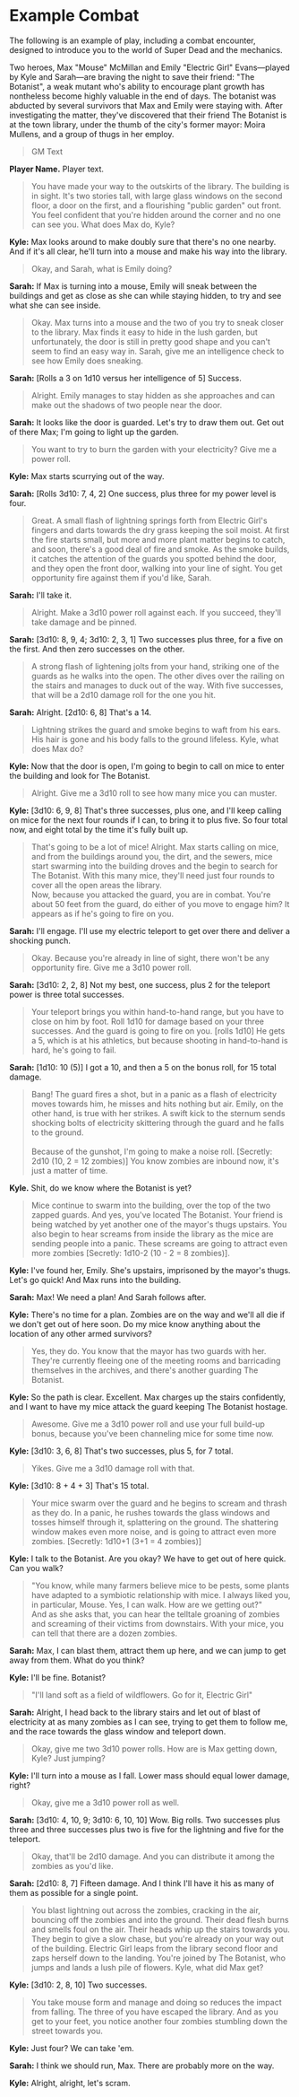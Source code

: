 # Example Combat

The following is an example of play, including a combat encounter, designed to introduce you to the world of Super Dead and the mechanics.

Two heroes, Max "Mouse" McMillan and Emily "Electric Girl" Evans—played by Kyle and Sarah—are braving the night to save their friend: "The Botanist", a weak mutant who's ability to encourage plant growth has nontheless become highly valuable in the end of days. The botanist was abducted by several survivors that Max and Emily were staying with. After investigating the matter, they've discovered that their friend The Botanist is at the town library, under the thumb of the city's former mayor: Moira Mullens, and a group of thugs in her employ.

> GM Text

**Player Name.** Player text.

> You have made your way to the outskirts of the library. The building is in sight. It's two stories tall, with large glass windows on the second floor, a door on the first, and a flourishing "public garden" out front. You feel confident that you're hidden around the corner and no one can see you. What does Max do, Kyle? 

**Kyle:** Max looks around to make doubly sure that there's no one nearby. And if it's all clear, he'll turn into a mouse and make his way into the library.

> Okay, and Sarah, what is Emily doing?

**Sarah:** If Max is turning into a mouse, Emily will sneak between the buildings and get as close as she can while staying hidden, to try and see what she can see inside.

> Okay. Max turns into a mouse and the two of you try to sneak closer to the library. Max finds it easy to hide in the lush garden, but unfortunately, the door is still in pretty good shape and you can't seem to find an easy way in. Sarah, give me an intelligence check to see how Emily does sneaking.

**Sarah:** [Rolls a 3 on 1d10 versus her intelligence of 5] Success.

> Alright. Emily manages to stay hidden as she approaches and can make out the shadows of two people near the door.

**Sarah:** It looks like the door is guarded. Let's try to draw them out. Get out of there Max; I'm going to light up the garden.

> You want to try to burn the garden with your electricity? Give me a power roll.

**Kyle:** Max starts scurrying out of the way. 

**Sarah:** [Rolls 3d10: 7, 4, 2] One success, plus three for my power level is four.

> Great. A small flash of lightning springs forth from Electric Girl's fingers and darts towards the dry grass keeping the soil moist. At first the fire starts small, but more and more plant matter begins to catch, and soon, there's a good deal of fire and smoke. As the smoke builds, it catches the attention of the guards you spotted behind the door, and they open the front door, walking into your line of sight. You get opportunity fire against them if you'd like, Sarah.

**Sarah:** I'll take it.

> Alright. Make a 3d10 power roll against each. If you succeed, they'll take damage and be pinned.

**Sarah:** [3d10: 8, 9, 4; 3d10: 2, 3, 1] Two successes plus three, for a five on the first. And then zero successes on the other.

> A strong flash of lightening jolts from your hand, striking one of the guards as he walks into the open. The other dives over the railing on the stairs and manages to duck out of the way. With five successes, that will be a 2d10 damage roll for the one you hit.

**Sarah:** Alright. [2d10: 6, 8] That's a 14. 

> Lightning strikes the guard and smoke begins to waft from his ears. His hair is gone and his body falls to the ground lifeless. Kyle, what does Max do?

**Kyle:** Now that the door is open, I'm going to begin to call on mice to enter the building and look for The Botanist.

> Alright. Give me a 3d10 roll to see how many mice you can muster.

**Kyle:** [3d10: 6, 9, 8] That's three successes, plus one, and I'll keep calling on mice for the next four rounds if I can, to bring it to plus five. So four total now, and eight total by the time it's fully built up.

> That's going to be a lot of mice! Alright. Max starts calling on mice, and from the buildings around you, the dirt, and the sewers, mice start swarming into the building droves and the begin to search for The Botanist. With this many mice, they'll need just four rounds to cover all the open areas the library. <br/>
> Now, because you attacked the guard, you are in combat. You're about 50 feet from the guard, do either of you move to engage him? It appears as if he's going to fire on you.

**Sarah:** I'll engage. I'll use my electric teleport to get over there and deliver a shocking punch.

> Okay. Because you're already in line of sight, there won't be any opportunity fire. Give me a 3d10 power roll.

**Sarah:** [3d10: 2, 2, 8] Not my best, one success, plus 2 for the teleport power is three total successes.

> Your teleport brings you within hand-to-hand range, but you have to close on him by foot. Roll 1d10 for damage based on your three successes. And the guard is going to fire on you. [rolls 1d10] He gets a 5, which is at his athletics, but because shooting in hand-to-hand is hard, he's going to fail.

**Sarah:** [1d10: 10 (5)] I got a 10, and then a 5 on the bonus roll, for 15 total damage.

> Bang! The guard fires a shot, but in a panic as a flash of electricity moves towards him, he misses and hits nothing but air. Emily, on the other hand, is true with her strikes. A swift kick to the sternum sends shocking bolts of electricity skittering through the guard and he falls to the ground. </br></br>
> Because of the gunshot, I'm going to make a noise roll. [Secretly: 2d10 (10, 2 = 12 zombies)] You know zombies are inbound now, it's just a matter of time.

**Kyle.** Shit, do we know where the Botanist is yet?

> Mice continue to swarm into the building, over the top of the two zapped guards. And yes, you've located The Botanist. Your friend is being watched by yet another one of the mayor's thugs upstairs. You also begin to hear screams from inside the library as the mice are sending people into a panic. These screams are going to attract even more zombies [Secretly: 1d10-2 (10 - 2 = 8 zombies)].

**Kyle:** I've found her, Emily. She's upstairs, imprisoned by the mayor's thugs. Let's go quick! And Max runs into the building.

**Sarah:** Max! We need a plan! And Sarah follows after.

**Kyle:** There's no time for a plan. Zombies are on the way and we'll all die if we don't get out of here soon. Do my mice know anything about the location of any other armed survivors?

> Yes, they do. You know that the mayor has two guards with her. They're currently fleeing one of the meeting rooms and barricading themselves in the archives, and there's another guarding The Botanist.

**Kyle:** So the path is clear. Excellent. Max charges up the stairs confidently, and I want to have my mice attack the guard keeping The Botanist hostage.

> Awesome. Give me a 3d10 power roll and use your full build-up bonus, because you've been channeling mice for some time now.

**Kyle:** [3d10: 3, 6, 8] That's two successes, plus 5, for 7 total.

> Yikes. Give me a 3d10 damage roll with that.

**Kyle:** [3d10: 8 + 4 + 3] That's 15 total.

> Your mice swarm over the guard and he begins to scream and thrash as they do. In a panic, he rushes towards the glass windows and tosses himself through it, splattering on the ground. The shattering window makes even more noise, and is going to attract even more zombies. [Secretly: 1d10+1 (3+1 = 4 zombies)]

**Kyle:** I talk to the Botanist. Are you okay? We have to get out of here quick. Can you walk?

> "You know, while many farmers believe mice to be pests, some plants have adapted to a symbiotic relationship with mice. I always liked you, in particular, Mouse. Yes, I can walk. How are we getting out?" <br/> 
> And as she asks that, you can hear the telltale groaning of zombies and screaming of their victims from downstairs. With your mice, you can tell that there are a dozen zombies.

**Sarah:** Max, I can blast them, attract them up here, and we can jump to get away from them. What do you think?

**Kyle:** I'll be fine. Botanist?

> "I'll land soft as a field of wildflowers. Go for it, Electric Girl"

**Sarah:** Alright, I head back to the library stairs and let out of blast of electricity at as many zombies as I can see, trying to get them to follow me, and the race towards the glass window and teleport down.

> Okay, give me two 3d10 power rolls. How are is Max getting down, Kyle? Just jumping?

**Kyle:** I'll turn into a mouse as I fall. Lower mass should equal lower damage, right?

> Okay, give me a 3d10 power roll as well.

**Sarah:** [3d10: 4, 10, 9; 3d10: 6, 10, 10] Wow. Big rolls. Two successes plus three and three successes plus two is five for the lightning and five for the teleport.

> Okay, that'll be 2d10 damage. And you can distribute it among the zombies as you'd like.

**Sarah:** [2d10: 8, 7] Fifteen damage. And I think I'll have it his as many of them as possible for a single point.

> You blast lightning out across the zombies, cracking in the air, bouncing off the zombies and into the ground. Their dead flesh burns and smells foul on the air. Their heads whip up the stairs towards you. They begin to give a slow chase, but you're already on your way out of the building. Electric Girl leaps from the library second floor and zaps herself down to the landing. You're joined by The Botanist, who jumps and lands a lush pile of flowers. Kyle, what did Max get?

**Kyle:** [3d10: 2, 8, 10] Two successes.

> You take mouse form and manage and doing so reduces the impact from falling. The three of you have escaped the library. And as you get to your feet, you notice another four zombies stumbling down the street towards you.

**Kyle:** Just four? We can take 'em.

**Sarah:** I think we should run, Max. There are probably more on the way.  

**Kyle:** Alright, alright, let's scram.

